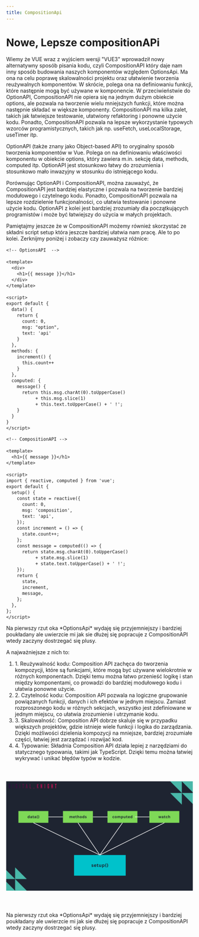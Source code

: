 ```yaml
---
title: CompositionApi
---
```

<h1 class='text-white mb-10 mt-5 text-2xl uppercase text-center'>
  Nowe, Lepsze compositionAPi
</h1>

<TextBoxMD>
  <p class='indent-6'>
    Wiemy że VUE wraz z wyjściem wersji "VUE3" wprowadził nowy alternatywny sposób pisania kodu, czyli CompositionAPI który daje nam inny sposób budowania naszych komponentów względem OptionsApi. Ma ona na celu poprawę skalowalności projektu oraz ułatwienie tworzenia reużywalnych komponentów.
    W skrócie, polega ona na definiowaniu funkcji, które następnie mogą być używane w komponencie. W przeciwieństwie do OptionAPI, CompositionAPI nie opiera się na jednym dużym obiekcie options, ale pozwala na tworzenie wielu mniejszych funkcji, które można następnie składać w większe komponenty. CompositionAPI ma kilka zalet, takich jak łatwiejsze testowanie, ułatwiony refaktoring i ponowne użycie kodu. Ponadto, CompositionAPI pozwala na lepsze wykorzystanie typowych wzorców programistycznych, takich jak np. useFetch, useLocalStorage, useTimer itp.
  </p>
  <p class='my-2'>
    <span class='text-green-500'>OptionAPI</span> (także znany jako Object-based API) to oryginalny sposób tworzenia komponentów w Vue. Polega on na definiowaniu właściwości komponentu w obiekcie options, który zawiera m.in. sekcję data, methods, computed itp. OptionAPI jest stosunkowo łatwy do zrozumienia i stosunkowo mało inwazyjny w stosunku do istniejącego kodu.
  </p>
  <p class='my-2'>
    Porównując OptionAPI i CompositionAPI, można zauważyć, że CompositionAPI jest bardziej elastyczne i pozwala na tworzenie bardziej modułowego i czytelnego kodu. Ponadto, CompositionAPI pozwala na lepsze rozdzielenie funkcjonalności, co ułatwia testowanie i ponowne użycie kodu. OptionAPI z kolei jest bardziej zrozumiały dla początkujących programistów i może być łatwiejszy do użycia w małych projektach.
  </p>
  <p class='my-2'>
    Pamiętajmy jeszcze że w CompositionAPI możemy również skorzystać ze składni script setup która jeszcze bardziej ułatwia nam pracę. Ale to po kolei. Zerknijmy poniżej i zobaczy czy zauważysz różnice: 
  </p>
</TextBoxMD>

<div class='flex flex-wrap justify-center'>

```vue
<!-- OptionsAPI  -->

<template>
  <div>
    <h1>{{ message }}</h1>
  </div>
</template>

<script>
export default {
  data() {
    return {
      count: 0,
      msg: "option",
      text: 'api'
    }
  },
  methods: {
    increment() {
      this.count++
    }
  },
  computed: {
    message() {
      return this.msg.charAt(0).toUpperCase() 
           + this.msg.slice(1) 
           + this.text.toUpperCase() + ' !';
    }
  }
}
</script>

```

```vue
<!-- CompositionAPI -->

<template>
  <h1>{{ message }}</h1>
</template>

<script>
import { reactive, computed } from 'vue';
export default {
  setup() {
    const state = reactive({
      count: 0,
      msg: 'composition',
      text: 'api',
    });
    const increment = () => {
      state.count++;
    };
    const message = computed(() => {
      return state.msg.charAt(0).toUpperCase() 
           + state.msg.slice(1) 
           + state.text.toUpperCase() + ' !';
    });
    return {
      state,
      increment,
      message,
    };
  },
};
</script>

```
</div>

<TextBoxMD>
  <p class='mb-4'>
    Na pierwszy rzut oka *OptionsApi* wydaję się przyjemniejszy i bardziej poukładany ale uwierzcie mi jak sie dłużej się popracuje z CompositionAPI wtedy zaczyny dostrzegać się plusy. 
  </p>
  
  <p class='my-2'>
    A najważniejsze z nich to:
    <ol>
      <li class='mb-2'>1. Reużywalność kodu: Composition API zachęca do tworzenia kompozycji, które są funkcjami, które mogą być używane wielokrotnie w różnych komponentach. Dzięki temu można łatwo przenieść logikę i stan między komponentami, co prowadzi do bardziej modułowego kodu i ułatwia ponowne użycie.
      </li>
      <li class='mb-2'>2. Czytelność kodu: Composition API pozwala na logiczne grupowanie powiązanych funkcji, danych i ich efektów w jednym miejscu. Zamiast rozproszonego kodu w różnych sekcjach, wszystko jest zdefiniowane w jednym miejscu, co ułatwia zrozumienie i utrzymanie kodu.
      </li>
      <li class='mb-2'>3. Skalowalność: Composition API dobrze skaluje się w przypadku większych projektów, gdzie istnieje wiele funkcji i logika do zarządzania. Dzięki możliwości dzielenia kompozycji na mniejsze, bardziej zrozumiałe części, łatwiej jest zarządzać i rozwijać kod.</li>
      <li class='mb-2'>4. Typowanie: Składnia Composition API działa lepiej z narzędziami do statycznego typowania, takimi jak TypeScript. Dzięki temu można łatwiej wykrywać i unikać błędów typów w kodzie.</li>
    </ol>
  </p>

  <img src="../../assets/images/composition.svg" style="width:800px; margin: 40px auto;">
</TextBoxMD>

<TextBoxMD>
  <p class='mb-4'>
    Na pierwszy rzut oka *OptionsApi* wydaję się przyjemniejszy i bardziej poukładany ale uwierzcie mi jak sie dłużej się popracuje z CompositionAPI wtedy zaczyny dostrzegać się plusy. 
  </p>
</TextBoxMD>

